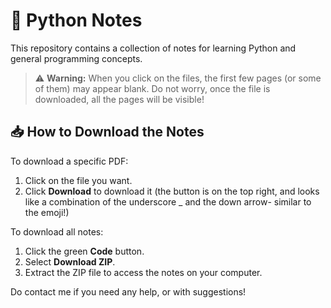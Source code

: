 # 🐍 Python Notes

This repository contains a collection of notes for learning Python and general programming concepts.

> ⚠️ **Warning:** When you click on the files, the first few pages (or some of them) may appear blank. Do not worry, once the file is downloaded, all the pages will be visible!


## 📥 How to Download the Notes

To download a specific PDF:

1. Click on the file you want.
2. Click **Download** to download it (the button is on the top right, and looks like a combination of the underscore _ and the down arrow- similar to the emoji!)

To download all notes:

1. Click the green **Code** button.
2. Select **Download ZIP**.
3. Extract the ZIP file to access the notes on your computer.

Do contact me if you need any help, or with suggestions!
